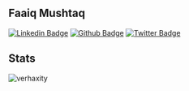 ## Faaiq Mushtaq
[![Linkedin Badge](https://img.shields.io/badge/-faaiqmushtaq-0072b1?style=flat&logo=Linkedin&logoColor=white&link=https://www.linkedin.com/in/faaiqmushtaq/)](https://www.linkedin.com/in/faaiqmushtaq/) [![Github Badge](https://img.shields.io/badge/-verhaxity-grey?style=flat&logo=github&logoColor=white&link=https://github.com/verhaxity/)](https://www.github.com/verhaxity/) [![Twitter Badge](https://img.shields.io/badge/-generativedata-00acee?style=flat&logo=twitter&logoColor=white&link=https://twitter.com/generativedata/)](https://www.twitter.com/generativedata/) 
## Stats
<p align=left> <img src=https://komarev.com/ghpvc/?username=verhaxity alt=verhaxity /> </p>
